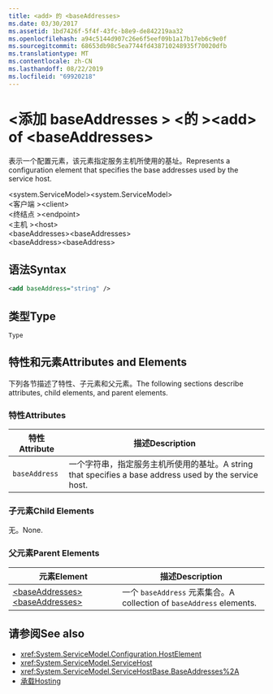 ```yaml
---
title: <add> 的 <baseAddresses>
ms.date: 03/30/2017
ms.assetid: 1bd7426f-5f4f-43fc-b8e9-de842219aa32
ms.openlocfilehash: a94c5144d907c26e6f5eef09b1a17b17eb6c9e0f
ms.sourcegitcommit: 68653db98c5ea7744fd438710248935f70020dfb
ms.translationtype: MT
ms.contentlocale: zh-CN
ms.lasthandoff: 08/22/2019
ms.locfileid: "69920218"
---
```

# <a name="add-of-baseaddresses"></a><span data-ttu-id="9d487-102">\<添加 baseAddresses > \<的 ></span><span class="sxs-lookup"><span data-stu-id="9d487-102">\<add> of \<baseAddresses></span></span>
<span data-ttu-id="9d487-103">表示一个配置元素，该元素指定服务主机所使用的基址。</span><span class="sxs-lookup"><span data-stu-id="9d487-103">Represents a configuration element that specifies the base addresses used by the service host.</span></span>  
  
 <span data-ttu-id="9d487-104">\<system.ServiceModel></span><span class="sxs-lookup"><span data-stu-id="9d487-104">\<system.ServiceModel></span></span>  
<span data-ttu-id="9d487-105">\<客户端 ></span><span class="sxs-lookup"><span data-stu-id="9d487-105">\<client></span></span>  
<span data-ttu-id="9d487-106">\<终结点 ></span><span class="sxs-lookup"><span data-stu-id="9d487-106">\<endpoint></span></span>  
<span data-ttu-id="9d487-107">\<主机 ></span><span class="sxs-lookup"><span data-stu-id="9d487-107">\<host></span></span>  
<span data-ttu-id="9d487-108">\<baseAddresses></span><span class="sxs-lookup"><span data-stu-id="9d487-108">\<baseAddresses></span></span>  
<span data-ttu-id="9d487-109">\<baseAddress></span><span class="sxs-lookup"><span data-stu-id="9d487-109">\<baseAddress></span></span>  
  
## <a name="syntax"></a><span data-ttu-id="9d487-110">语法</span><span class="sxs-lookup"><span data-stu-id="9d487-110">Syntax</span></span>  
  
```xml  
<add baseAddress="string" />
```  
  
## <a name="type"></a><span data-ttu-id="9d487-111">类型</span><span class="sxs-lookup"><span data-stu-id="9d487-111">Type</span></span>  
 `Type`  
  
## <a name="attributes-and-elements"></a><span data-ttu-id="9d487-112">特性和元素</span><span class="sxs-lookup"><span data-stu-id="9d487-112">Attributes and Elements</span></span>  
 <span data-ttu-id="9d487-113">下列各节描述了特性、子元素和父元素。</span><span class="sxs-lookup"><span data-stu-id="9d487-113">The following sections describe attributes, child elements, and parent elements.</span></span>  
  
### <a name="attributes"></a><span data-ttu-id="9d487-114">特性</span><span class="sxs-lookup"><span data-stu-id="9d487-114">Attributes</span></span>  
  
|<span data-ttu-id="9d487-115">特性</span><span class="sxs-lookup"><span data-stu-id="9d487-115">Attribute</span></span>|<span data-ttu-id="9d487-116">描述</span><span class="sxs-lookup"><span data-stu-id="9d487-116">Description</span></span>|  
|---------------|-----------------|  
|`baseAddress`|<span data-ttu-id="9d487-117">一个字符串，指定服务主机所使用的基址。</span><span class="sxs-lookup"><span data-stu-id="9d487-117">A string that specifies a base address used by the service host.</span></span>|  
  
### <a name="child-elements"></a><span data-ttu-id="9d487-118">子元素</span><span class="sxs-lookup"><span data-stu-id="9d487-118">Child Elements</span></span>  
 <span data-ttu-id="9d487-119">无。</span><span class="sxs-lookup"><span data-stu-id="9d487-119">None.</span></span>  
  
### <a name="parent-elements"></a><span data-ttu-id="9d487-120">父元素</span><span class="sxs-lookup"><span data-stu-id="9d487-120">Parent Elements</span></span>  
  
|<span data-ttu-id="9d487-121">元素</span><span class="sxs-lookup"><span data-stu-id="9d487-121">Element</span></span>|<span data-ttu-id="9d487-122">描述</span><span class="sxs-lookup"><span data-stu-id="9d487-122">Description</span></span>|  
|-------------|-----------------|  
|[<span data-ttu-id="9d487-123">\<baseAddresses></span><span class="sxs-lookup"><span data-stu-id="9d487-123">\<baseAddresses></span></span>](baseaddresses.md)|<span data-ttu-id="9d487-124">一个 `baseAddress` 元素集合。</span><span class="sxs-lookup"><span data-stu-id="9d487-124">A collection of `baseAddress` elements.</span></span>|  
  
## <a name="see-also"></a><span data-ttu-id="9d487-125">请参阅</span><span class="sxs-lookup"><span data-stu-id="9d487-125">See also</span></span>

- <xref:System.ServiceModel.Configuration.HostElement>
- <xref:System.ServiceModel.ServiceHost>
- <xref:System.ServiceModel.ServiceHostBase.BaseAddresses%2A>
- [<span data-ttu-id="9d487-126">承载</span><span class="sxs-lookup"><span data-stu-id="9d487-126">Hosting</span></span>](../../../wcf/feature-details/hosting.md)

